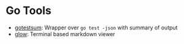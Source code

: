 # Go Tools

- [gotestsum](https://github.com/gotestyourself/gotestsum): Wrapper over `go test -json` with summary of output
- [glow](https://github.com/charmbracelet/glow): Terminal based markdown viewer
